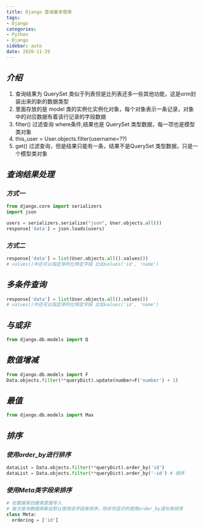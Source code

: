 ```yaml
---
title: Django 查询基本使用
tags:
- Django
categories:
- Python
- Django
sidebar: auto
date: 2020-11-29
---
```


## ***介绍***

1. 查询结果为 QuerySet 类似于列表但是比列表还多一些其他功能，这是orm封装出来的新的数据类型
2. 里面存放的是 model 类的实例化实例化对象，每个对象表示一条记录，对象中的对应数据有着该行记录的字段数据
3. filter() 过滤查询 where条件,结果也是 QuerySet 类型数据，每一项也是模型类对象
4. this_user = User.objects.filter(username=??)
5. get() 过滤查询，但是结果只能有一条，结果不是QuerySet 类型数据，只是一个模型类对象

## ***查询结果处理***

### ***方式一***

```python
from django.core import serializers
import json

users = serializers.serialize("json", User.objects.all())
response['data'] = json.loads(users)
```

### ***方式二***

```python
response['data'] = list(User.objects.all().values())
# values()中还可以指定序列化特定字段 比如values('id', 'name')
```

## ***多条件查询***

```python
response['data'] = list(User.objects.all().values())
# values()中还可以指定序列化特定字段 比如values('id', 'name')
```

## ***与或非***

```python
from django.db.models import Q
```

## ***数值增减***

```python
from django.db.models import F
Data.objects.filter(**queryDict).update(number=F('number') + 1)
```

## ***最值***

```python
from django.db.models import Max
```

## ***排序***

### ***使用order_by进行排序***

```python
dataList = Data.objects.filter(**queryDict).order_by('id')
dataList = Data.objects.filter(**queryDict).order_by('-id') # 倒序
```

### ***使用Meta类字段来排序***

```python
# 在数据库创建类里面写入
# 每次查询数据库都会默认使用该字段来排序，除非你显示的使用order_by语句来排序
class Meta:
  ordering = ['id']
```